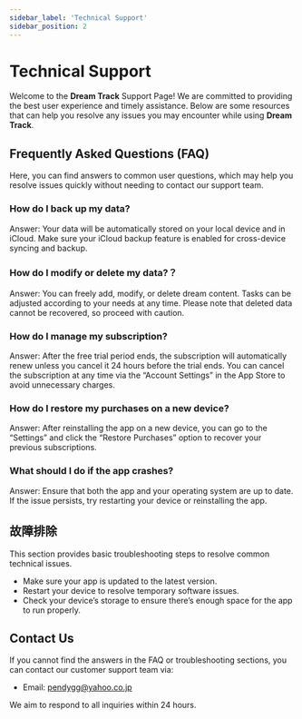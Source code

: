 ```yaml
---
sidebar_label: 'Technical Support'
sidebar_position: 2
---
```


# Technical Support

Welcome to the **Dream Track** Support Page! We are committed to providing the best user experience and timely assistance. Below are some resources that can help you resolve any issues you may encounter while using **Dream Track**.

## Frequently Asked Questions (FAQ)

Here, you can find answers to common user questions, which may help you resolve issues quickly without needing to contact our support team.

### How do I back up my data?
Answer: Your data will be automatically stored on your local device and in iCloud. Make sure your iCloud backup feature is enabled for cross-device syncing and backup.

### How do I modify or delete my data?？
Answer: You can freely add, modify, or delete dream content. Tasks can be adjusted according to your needs at any time. Please note that deleted data cannot be recovered, so proceed with caution.

### How do I manage my subscription?
Answer: After the free trial period ends, the subscription will automatically renew unless you cancel it 24 hours before the trial ends. You can cancel the subscription at any time via the “Account Settings” in the App Store to avoid unnecessary charges.

### How do I restore my purchases on a new device?
Answer: After reinstalling the app on a new device, you can go to the “Settings” and click the “Restore Purchases” option to recover your previous subscriptions.

### What should I do if the app crashes?
Answer: Ensure that both the app and your operating system are up to date. If the issue persists, try restarting your device or reinstalling the app.

## 故障排除

This section provides basic troubleshooting steps to resolve common technical issues.

- Make sure your app is updated to the latest version.
- Restart your device to resolve temporary software issues.
- Check your device’s storage to ensure there’s enough space for the app to run properly.

## Contact Us

If you cannot find the answers in the FAQ or troubleshooting sections, you can contact our customer support team via:

- Email: pendygg@yahoo.co.jp

We aim to respond to all inquiries within 24 hours.